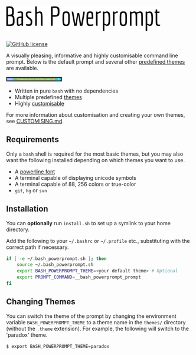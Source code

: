 # ![Title](/bash_powerprompt_title.png)

<!--![Build status](https://travis-ci.org/MisanthropicBit/bash_powerprompt.svg?branch=master)-->
[![GitHub license](https://img.shields.io/badge/license-MIT-blue.svg)](https://raw.githubusercontent.com/MisanthropicBit/bash_powerprompt/master/LICENSE)

A visually pleasing, informative and highly customisable command line prompt.
Below is the default prompt and several other [predefined themes](/THEMES.md)
are available.

<img src="/screenshots/default_prompt.png" width="30%" alt="The default prompt">

* Written in pure `bash` with no dependencies
* Multiple predefined [themes](/themes.md)
* Highly [customisable](/CUSTOMISING.md)

For more information about customisation and creating your own themes, see
[CUSTOMISING.md](/CUSTOMISING.md).

## Requirements

Only a `bash` shell is required for the most basic themes, but you may also want
the following installed depending on which themes you want to use.

* A [powerline font](https://github.com/powerline/fonts)
* A terminal capable of displaying unicode symbols
* A terminal capable of 88, 256 colors or true-color
* `git`, `hg` or `svn`

## Installation

You can **optionally** run `install.sh` to set up a symlink to your home directory.

Add the following to your `~/.bashrc` or `~/.profile` etc., substituting with the correct
path if necessary.

```bash
if [ -e ~/.bash_powerprompt.sh ]; then
    source ~/.bash_powerprompt.sh
    export BASH_POWERPROMPT_THEME=<your default theme> # Optional
    export PROMPT_COMMAND=__bash_powerprompt_prompt
fi
```

## Changing Themes

You can switch the theme of the prompt by changing the environment variable
`BASH_POWERPROMPT_THEME` to a theme name in the `themes/` directory (without the
`.theme` extension). For example, the following will switch to the 'paradox'
theme.

```bash
$ export BASH_POWERPROMPT_THEME=paradox
```
